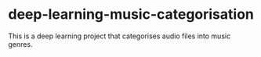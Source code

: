 # deep-learning-music-categorisation
This is a deep learning project that categorises audio files into music genres.

